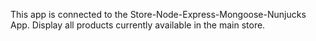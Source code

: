 
This app is connected to the Store-Node-Express-Mongoose-Nunjucks App.
Display all products  currently available in the main store.


